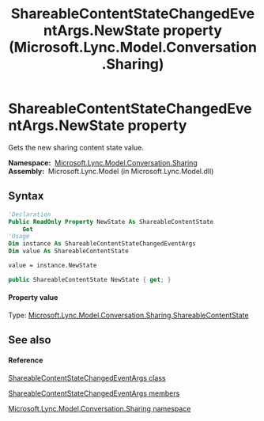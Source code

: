 ﻿---
title: ShareableContentStateChangedEventArgs.NewState property  (Microsoft.Lync.Model.Conversation.Sharing)
TOCTitle: 'NewState property '
ms:assetid: P:Microsoft.Lync.Model.Conversation.Sharing.ShareableContentStateChangedEventArgs.NewState_DI_3_UC_OCS14MrefLyncWPF
ms:mtpsurl: https://msdn.microsoft.com/en-us/library/microsoft.lync.model.conversation.sharing.shareablecontentstatechangedeventargs.newstate_di_3_uc_ocs14mreflyncwpf(v=office.15)
ms:contentKeyID: 48596783
ms.date: 07/28/2014
mtps_version: v=office.15
f1_keywords:
- Microsoft.Lync.Model.Conversation.Sharing.ShareableContentStateChangedEventArgs.NewState
dev_langs:
- CSharp
- JScript
- VB
- other
---

# ShareableContentStateChangedEventArgs.NewState property

Gets the new sharing content state value.

**Namespace:**  [Microsoft.Lync.Model.Conversation.Sharing](microsoft-lync-model-conversation-sharing-namespace_2.md)  
**Assembly:**  Microsoft.Lync.Model (in Microsoft.Lync.Model.dll)

## Syntax

``` vb
'Declaration
Public ReadOnly Property NewState As ShareableContentState
    Get
'Usage
Dim instance As ShareableContentStateChangedEventArgs
Dim value As ShareableContentState

value = instance.NewState
```

``` csharp
public ShareableContentState NewState { get; }
```

#### Property value

Type: [Microsoft.Lync.Model.Conversation.Sharing.ShareableContentState](shareablecontentstate-enumeration-microsoft-lync-model-conversation-sharing_2.md)  

## See also

#### Reference

[ShareableContentStateChangedEventArgs class](shareablecontentstatechangedeventargs-class-microsoft-lync-model-conversation-sharing_2.md)

[ShareableContentStateChangedEventArgs members](shareablecontentstatechangedeventargs-members-microsoft-lync-model-conversation-sharing_2.md)

[Microsoft.Lync.Model.Conversation.Sharing namespace](microsoft-lync-model-conversation-sharing-namespace_2.md)

